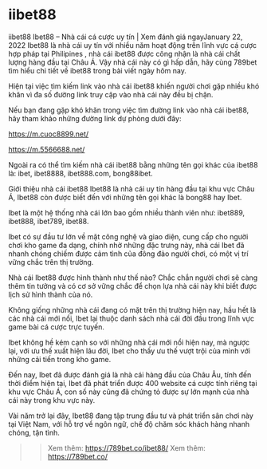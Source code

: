 # iibet88
iibet88
Ibet88 – Nhà cái cá cược uy tín | Xem đánh giá ngayJanuary 22, 2022
Ibet88 là nhà cái uy tín với nhiều năm hoạt động trên lĩnh vực cá cược hợp pháp tại Philipines , nhà cái ibet88 được công nhận là nhà cái chất lượng hàng đầu tại Châu Á. Vậy nhà cái này có gì hấp dẫn, hãy cùng 789bet tìm hiểu chi tiết về ibet88 trong bài viết ngày hôm nay.

Hiện tại việc tìm kiếm link vào nhà cái ibet88 khiến người chơi gặp nhiều khó khăn vì đa số đường link truy cập vào nhà cái này đều bị chặn.

Nếu bạn đang gặp khó khăn trong việc tìm đường link vào nhà cái ibet88, hãy tham khảo những đường link dự phòng dưới đây:

https://m.cuoc8899.net/

https://m.5566688.net/

Ngoài ra có thể tìm kiếm nhà cái ibet88 bằng những tên gọi khác của ibet88 là: ibet, ibet8888, ibet888.com, bong88ibet.

Giới thiệu nhà cái ibet88
Ibet88 là nhà cái uy tín hàng đầu tại khu vực Châu Á, Ibet88 còn được biết đến với những tên gọi khác là bong88 hay Ibet.

Ibet là một hệ thống nhà cái lớn bao gồm nhiều thành viên như: ibet889, ibet888, ibet789, ibet88.

Ibet có sự đầu tư lớn về mặt công nghệ và giao diện, cung cấp cho người chơi kho game đa dạng, chính nhờ những đặc trưng này, nhà cái Ibet đã nhanh chóng chiếm được cảm tình của đông đảo người chơi, có một vị trí vững chắc trên thị trường.

Nhà cái Ibet88 được hình thành như thế nào?
Chắc chắn người chơi sẽ càng thêm tin tưởng và có cơ sở vững chắc để chọn lựa nhà cái này khi biết được lịch sử hình thành của nó.

Không giống những nhà cái đang có mặt trên thị trường hiện nay, hầu hết là các nhà cái mới nổi, Ibet lại thuộc danh sách nhà cái đời đầu trong lĩnh vực game bài cá cược trực tuyến.

Ibet không hề kém cạnh so với những nhà cái mới nổi hiện nay, mà ngược lại, với ưu thế xuất hiện lâu đời, Ibet cho thấy ưu thế vượt trội của mình với những cải tiến trong kho game.

Đến nay, Ibet đã được đánh giá là nhà cái hàng đầu của Châu Âu, tính đến thời điểm hiện tại, Ibet đã phát triển được 400 website cá cược tính riêng tại khu vực Châu Á, con số này cũng đã chứng tỏ được sự lớn mạnh của nhà cái này trong khu vực này.

Vài năm trở lại đây, Ibet88 đang tập trung đầu tư và phát triển sân chơi này tại Việt Nam, với hỗ trợ về ngôn ngữ, chế độ chăm sóc khách hàng nhanh chóng, tận tình.

>> Xem thêm: https://789bet.co/ibet88/
>> Xem thêm: https://789bet.co/
